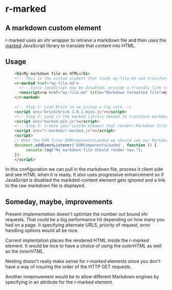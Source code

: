 
# r-marked

## A markdown custom element

r-marked uses an xhr wrapper to retrieve a markdown file and then uses the [marked]() JavaScript library
to translate that content into HTML.  

## Usage

```HTML
    <h1>My markdown file as HTML</h1>
    <!-- This is the custom element that loads my-file.md and transforms it into HTML -->
    <r-marked href="my-file.md">
      <!-- Since JavaScript may be disabled, provide a friendly link to the raw Markdown content -->
      <noscript><a href="my-file.md" title="Markdown formatted file">my-file.md</a></noscript>
    </r-marked>
    
    <!-- Step 1: Load Brick so we pickup x-tag core -->
    <script src="brick/brick-1.0.1.mins.js"></script>
    <!-- Step 2: Load in the marked library needed to transform markdown to HTML -->
    <script src="marked.min.js"></script>
    <!-- Step 3: Create your custom element that renders Markdown files to HTML using marked -->
    <script src="r-marked/r-marked.js"></script>
    <script>
    // When the DOM fires DOMComponentsLoaded we should see our Markdown processed.
    document.addEventListener('DOMComponentsLoaded', function () {
         console.log("My markdown file should render now.");
    });
    </script>
```

In this configuration we can pull in the markdown file, process it client side and see HTML when
it is ready. It also uses progressive enhancement so if JavaScript is disabled the markded-content 
element gets ignored and a link to the raw markdown file is displayed.

## Someday, maybe, improvements

Present implementation doesn't optimize the number out bound xhr requests. That could be a big performance
hit depending on how many you had on a page.  It specifying alternate URLS, priority of request, error
handling options would all be nice.

Current implentation places the rendered HTML inside the _r-marked_ element. It would be nice to have
a choice of using the *outerHTML* as well as the *innerHTML*.

Nesting doesn't really make sense for _r-marked_ elements since you don't have a way of insuring the order of the HTTP GET requests.

Another inmprovement would be to allow different Markdown engines by specifying in an attribute
for the r-marked element.


